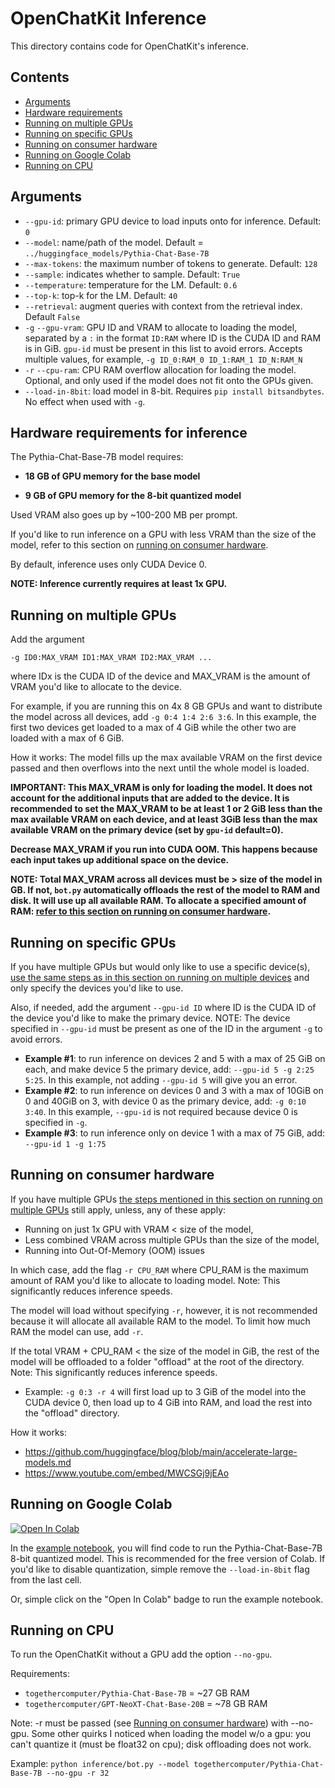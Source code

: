 # OpenChatKit Inference
This directory contains code for OpenChatKit's inference.

## Contents

- [Arguments](#arguments)
- [Hardware requirements](#hardware-requirements-for-inference)
- [Running on multiple GPUs](#running-on-multiple-gpus)
- [Running on specific GPUs](#running-on-specific-gpus)
- [Running on consumer hardware](#running-on-consumer-hardware)
- [Running on Google Colab](#running-on-google-colab) 
- [Running on CPU](#running-on-cpu)

## Arguments
- `--gpu-id`: primary GPU device to load inputs onto for inference. Default: `0`
- `--model`: name/path of the model. Default = `../huggingface_models/Pythia-Chat-Base-7B`
- `--max-tokens`: the maximum number of tokens to generate. Default: `128`
- `--sample`: indicates whether to sample. Default: `True`
- `--temperature`: temperature for the LM. Default: `0.6`
- `--top-k`: top-k for the LM. Default: `40`
- `--retrieval`: augment queries with context from the retrieval index. Default `False`
- `-g` `--gpu-vram`: GPU ID and VRAM to allocate to loading the model, separated by a `:` in the format `ID:RAM` where ID is the CUDA ID and RAM is in GiB. `gpu-id` must be present in this list to avoid errors. Accepts multiple values, for example, `-g ID_0:RAM_0 ID_1:RAM_1 ID_N:RAM_N`
- `-r` `--cpu-ram`: CPU RAM overflow allocation for loading the model. Optional, and only used if the model does not fit onto the GPUs given.
- `--load-in-8bit`: load model in 8-bit. Requires `pip install bitsandbytes`. No effect when used with `-g`. 

## Hardware requirements for inference
The Pythia-Chat-Base-7B model requires:

- **18 GB of GPU memory for the base model**

- **9 GB of GPU memory for the 8-bit quantized model**

Used VRAM also goes up by ~100-200 MB per prompt. 

If you'd like to run inference on a GPU with less VRAM than the size of the model, refer to this section on [running on consumer hardware](#running-on-consumer-hardware).

By default, inference uses only CUDA Device 0.

**NOTE: Inference currently requires at least 1x GPU.**

## Running on multiple GPUs
Add the argument 

```-g ID0:MAX_VRAM ID1:MAX_VRAM ID2:MAX_VRAM ...``` 

where IDx is the CUDA ID of the device and MAX_VRAM is the amount of VRAM you'd like to allocate to the device.

For example, if you are running this on 4x 8 GB GPUs and want to distribute the model across all devices, add ```-g 0:4 1:4 2:6 3:6```. In this example, the first two devices get loaded to a max of 4 GiB while the other two are loaded with a max of 6 GiB.

How it works: The model fills up the max available VRAM on the first device passed and then overflows into the next until the whole model is loaded.

**IMPORTANT: This MAX_VRAM is only for loading the model. It does not account for the additional inputs that are added to the device. It is recommended to set the MAX_VRAM to be at least 1 or 2 GiB less than the max available VRAM on each device, and at least 3GiB less than the max available VRAM on the primary device (set by `gpu-id` default=0).**

**Decrease MAX_VRAM if you run into CUDA OOM. This happens because each input takes up additional space on the device.**

**NOTE: Total MAX_VRAM across all devices must be > size of the model in GB. If not, `bot.py` automatically offloads the rest of the model to RAM and disk. It will use up all available RAM. To allocate a specified amount of RAM: [refer to this section on running on consumer hardware](#running-on-consumer-hardware).**

## Running on specific GPUs
If you have multiple GPUs but would only like to use a specific device(s), [use the same steps as in this section on running on multiple devices](#running-on-multiple-gpus) and only specify the devices you'd like to use. 

Also, if needed, add the argument `--gpu-id ID` where ID is the CUDA ID of the device you'd like to make the primary device. NOTE: The device specified in `--gpu-id` must be present as one of the ID in the argument `-g` to avoid errors.

- **Example #1**: to run inference on devices 2 and 5 with a max of 25 GiB on each, and make device 5 the primary device, add: `--gpu-id 5 -g 2:25 5:25`. In this example, not adding `--gpu-id 5` will give you an error.
- **Example #2**: to run inference on devices 0 and 3 with a max of 10GiB on 0 and 40GiB on 3, with device 0 as the primary device, add: `-g 0:10 3:40`. In this example, `--gpu-id` is not required because device 0 is specified in `-g`.
- **Example #3**: to run inference only on device 1 with a max of 75 GiB, add: `--gpu-id 1 -g 1:75`


## Running on consumer hardware
If you have multiple GPUs [the steps mentioned in this section on running on multiple GPUs](#running-on-multiple-gpus) still apply, unless, any of these apply:
- Running on just 1x GPU with VRAM < size of the model,
- Less combined VRAM across multiple GPUs than the size of the model,
- Running into Out-Of-Memory (OOM) issues

In which case, add the flag `-r CPU_RAM` where CPU_RAM is the maximum amount of RAM you'd like to allocate to loading model. Note: This significantly reduces inference speeds. 

The model will load without specifying `-r`, however, it is not recommended because it will allocate all available RAM to the model. To limit how much RAM the model can use, add `-r`.

If the total VRAM + CPU_RAM < the size of the model in GiB, the rest of the model will be offloaded to a folder "offload" at the root of the directory. Note: This significantly reduces inference speeds.

- Example: `-g 0:3 -r 4` will first load up to 3 GiB of the model into the CUDA device 0, then load up to 4 GiB into RAM, and load the rest into the "offload" directory.

How it works: 
- https://github.com/huggingface/blog/blob/main/accelerate-large-models.md
- https://www.youtube.com/embed/MWCSGj9jEAo

## Running on Google Colab
[![Open In Colab](https://colab.research.google.com/assets/colab-badge.svg)](https://colab.research.google.com/github/togethercomputer/OpenChatKit/blob/main/inference/example/example.ipynb)

In the [example notebook](example/example.ipynb), you will find code to run the Pythia-Chat-Base-7B 8-bit quantized model. This is recommended for the free version of Colab. If you'd like to disable quantization, simple remove the `--load-in-8bit` flag from the last cell.

Or, simple click on the "Open In Colab" badge to run the example notebook.

## Running on CPU
To run the OpenChatKit without a GPU add the option `--no-gpu`.

Requirements:
- `togethercomputer/Pythia-Chat-Base-7B` = ~27 GB RAM
- `togethercomputer/GPT-NeoXT-Chat-Base-20B` = ~78 GB RAM

Note: -r must be passed (see [Running on consumer hardware](#running-on-consumer-hardware)) with --no-gpu. Some other quirks I noticed when loading the model w/o a gpu: you can't quantize it (must be float32 on cpu); disk offloading does not work.

Example: `python inference/bot.py --model togethercomputer/Pythia-Chat-Base-7B --no-gpu -r 32`
